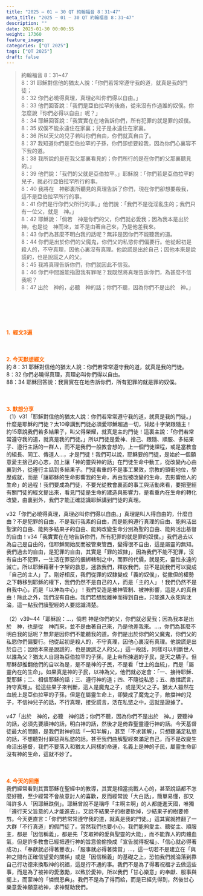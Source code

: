 ```yaml
---
title: "2025 – 01 – 30 QT 約翰福音 8：31~47"
meta_title: "2025 – 01 – 30 QT 約翰福音 8：31~47"
description: ""
date: 2025-01-30 00:00:55
weight: 17360
feature_image: 
categories: ["QT 2025"]
tags: ["QT 2025"]
draft: false
---
```


<blockquote>約翰福音 8：31~47<br />
8：31 耶穌對信他的猶太人說：「你們若常常遵守我的道，就真是我的門徒；<br />
8：32 你們必曉得真理，真理必叫你們得以自由。」<br />
8：33 他們回答說：「我們是亞伯拉罕的後裔，從來沒有作過誰的奴僕。你怎麼說『你們必得以自由』呢？」<br />
8：34 耶穌回答說：「我實實在在地告訴你們，所有犯罪的就是罪的奴僕。<br />
8：35 奴僕不能永遠住在家裏；兒子是永遠住在家裏。<br />
8：36 所以天父的兒子若叫你們自由，你們就真自由了。<br />
8：37 我知道你們是亞伯拉罕的子孫，你們卻想要殺我，因為你們心裏容不下我的道。<br />
8：38 我所說的是在我父那裏看見的；你們所行的是在你們的父那裏聽見的。」<br />
8：39 他們說：「我們的父就是亞伯拉罕。」耶穌說：「你們若是亞伯拉罕的兒子，就必行亞伯拉罕所行的事。<br />
8：40 我將在　神那裏所聽見的真理告訴了你們，現在你們卻想要殺我，這不是亞伯拉罕所行的事。<br />
8：41 你們是行你們父所行的事。」他們說：「我們不是從淫亂生的；我們只有一位父，就是　神。」<br />
8：42 耶穌說：「倘若　神是你們的父，你們就必愛我；因為我本是出於　神，也是從　神而來，並不是由著自己來，乃是他差我來。<br />
8：43 你們為甚麼不明白我的話呢？無非是因你們不能聽我的道。<br />
8：44 你們是出於你們的父魔鬼，你們父的私慾你們偏要行。他從起初是殺人的，不守真理，因他心裏沒有真理。他說謊是出於自己；因他本來是說謊的，也是說謊之人的父。<br />
8：45 我將真理告訴你們，你們就因此不信我。<br />
8：46 你們中間誰能指證我有罪呢？我既然將真理告訴你們，為甚麼不信我呢？<br />
8：47 出於　神的，必聽　神的話；你們不聽，因為你們不是出於　神。」</blockquote><br />
&nbsp;<br />
<br />
&nbsp;<br />
<br />
<span style="color: #ff6600;" data-darkreader-inline-color=""><strong>1.  經文3遍</strong></span><br />
<br />
&nbsp;<br />
<br />
<span style="color: #ff6600;" data-darkreader-inline-color=""><strong>2. 今天默想經文<br />
</strong></span>約 8：31 耶穌對信他的猶太人說：你們若常常遵守我的道，就真是我的門徒。<br />
8：32 你們必曉得真理，真理必叫你們得以自由。<br />
88：34 耶穌回答說：我實實在在地告訴你們，所有犯罪的就是罪的奴僕。<br />
<br />
&nbsp;<br />
<br />
<strong><span style="color: #ff6600;" data-darkreader-inline-color="">3. 默想分享<br />
</span></strong>（1）v31「耶穌對信他的猶太人說：你們若常常遵守我的道，就真是我的門徒。」什麼是耶穌的門徒？太10章講到門徒必須愛耶穌超過一切，背起十字架跟隨主！約15章說我們若多結果子，叫父得榮耀，就真是主的門徒！這裏主說：「你們若常常遵守我的道，就真是我的門徒。」所以門徒是愛神、捨己、跟隨、順服、多結果子、遵行主話的一群人，而不是我們一般教會想的，上一個門徒課程，或是當教會的組長、同工、傳道人…，才是門徒！我們可以說，耶穌要的門徒，是始於一個願意愛主捨己的心志，加上讓「神的靈與神的話」在門徒生命中動工，從改變內心由裏到外，從遵行主話到多結果子。門徒看重的不是事工果效，宗教的頭銜地位，學歷成就，而是「讓耶穌的生命影響我的生命，再由我被改變的生命，去影響他人的生命」的過程！我們要成為門徒，不要光從教會裏面的事工與活動來看，要把聖經有關門徒的經文提出來，看見門徒是生命的建造與影響力，是看重內在生命的轉化改變，由裏到外，我們才能正確認識耶穌講到門徒的真理。<br />
<br />
v32「你們必曉得真理，真理必叫你們得以自由。」真理是叫人得自由的，什麼自由？不是犯罪的自由，不是我行我素的自由，而是能夠遵行真理的自由、能夠活出聖潔的自由、能夠多結果子的自由、能夠改變生命分別為聖的自由、能夠活出基督的自由！v34「我實實在在地告訴你們，所有犯罪的就是罪的奴僕。」我們過去以為自己是自由的，信耶穌開始反而被管東管西，變得很不自由，這是屬靈的無知。我們過去的自由，是犯罪的自由，其實是「罪的奴隸」，因為我們不能不犯罪，沒有自由不犯罪，一生活在罪惡的捆綁轄制之中，而罪的代價，就是死，靈性永遠的滅亡。所以耶穌藉著十字架的救恩，拯救我們，釋放我們，並不是說我們可以變成「自己的主人」了。剛好相反，我們從罪的奴隸變成「義的奴僕」，從撒但的權勢之下轉移到耶穌的權下，我們仍然不是自己的人，而是「主的人」！我們仍然不是自我中心，而是「以神為中心」！我們受造是被神管制、被神影響，這是人的真自由！除此之外，我們沒有自由。我們若想脫離神而得到自由，只能進入永死與沈淪，這一點我們讀聖經的人要認識清楚。<br />
<br />
（2）v39~44「耶穌說：…，倘若 神是你們的父，你們就必愛我；因為我本是出於　神，也是從　神而來，並不是由著自己來，乃是他差我來。…，你們為甚麼不明白我的話呢？無非是因你們不能聽我的道。你們是出於你們的父魔鬼，你們父的私慾你們偏要行。他從起初是殺人的，不守真理，因他心裏沒有真理。他說謊是出於自己；因他本來是說謊的，也是說謊之人的父。」這一段話，同樣可以判斷世人以誰為父？猶太人自詡為亞伯拉罕的子孫，是上帝所揀選的子民，是天之驕子。但耶穌卻推翻他們的自以為是，是不是神的子民，不是看「世上的血統」，而是「屬靈內在的生命」。如果真是神的子民，以神為父，他們就必定會：「一、接待耶穌、愛耶穌；二、相信耶穌的話；三、遵行神的道；四、不隨從私慾；五、敵擋謊言，持守真理」。從這些果子來判斷，這人是魔鬼之子，或是天父之子。猶太人雖然在血統上是亞伯拉罕的子孫，但是在屬靈生命上，卻變成了魔鬼之子，敵擋神的兒子，不信神兒子的話，不行真理，接受謊言，活在私慾之中，這就是證據了。<br />
<br />
v47「出於　神的，必聽　神的話；你們不聽，因為你們不是出於　神。」要聽神的話，必須先要讀神的話，明白神的話，然後才是倚靠聖靈遵行神的話。今天基督徒最大的問題，是我們對神的話「一知半解」，甚至「不求甚解」，只想聽滿足私慾的話，不想聽對付罪惡與私慾的話。甚至我們曲解聖經來滿足自己，而不是改變生命活出基督，我們不要落入和猶太人同樣的命運，名義上是神的子民，屬靈生命卻沒有神的生命，這就不妙了。<br />
<br />
&nbsp;<br />
<br />
<strong style="font-size: inherit;"><span style="color: #ff6600;" data-darkreader-inline-color="">4. 今天的回應<br />
</span></strong>我們經常看到其實耶穌在聖經中的教導，其實是相當挑戰人心的，甚至說話都不怎麼好聽，至少經常不會故意討人的喜歡，反而經常說「大白話」，簡單易懂，卻又叫許多人「因耶穌跌倒」。耶穌曾說不是稱呼「主啊主啊」的人都能進天國，唯獨「遵行天父旨意的人才能進去」，又說不結果子的樹要砍掉，少結果子的樹要修剪。今天更直言：「你們若常常遵守我的道，就真是我的門徒。」這其實就推翻了一大群「不行真道」的假門徒了。當然我們也要小心，我們能夠愛主、聽從主、順服主，都是「因信稱義」，都是先「支取神的愛與聖靈的大能」，而不能靠人的肉體血氣，但是許多教會已經把遵行神的旨意偷偷換成「宣告就得祝福」、「信心就必得著成功」、「奉獻就必得著豐收」、「服事就必得著獎賞」…，這一切若不是建立在「與神之間有正確信望愛的關係」或是「因信稱義」的基礎之上，恐怕我們就淪落到靠自己行功德來換取神的祝福，這是行不通的事。我們不是為了得著祝福才去做這些事，而是為了被神的愛激勵，以致於愛神，所以我們「甘心樂意」的奉獻、服事與擺上，而蒙神的「憐憫恩典」。我們不是為了得而給，而是已經先得到，然後甘心樂意愛神願意給神，求神幫助我們。<br />
<br />
&nbsp;
        
